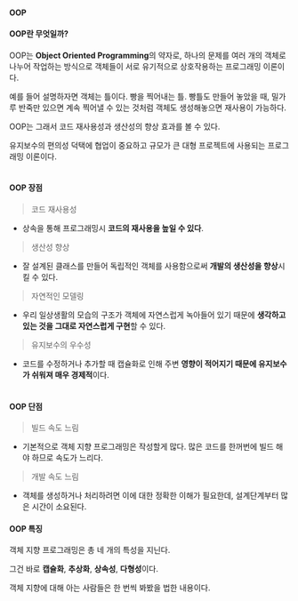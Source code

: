 #### OOP

#### OOP란 무엇일까?

OOP는 **Object Oriented Programming**의 약자로,  하나의 문제를 여러 개의 객체로 나누어  작업하는 방식으로 객체들이 서로 유기적으로 상호작용하는 프로그래밍 이론이다.

예를 들어 설명하자면 객체는 틀이다. 빵을 찍어내는 틀. 빵틀도 만들어 놓았을 때, 밀가루 반죽만 있으면 계속 찍어낼 수 있는 것처럼 객체도 생성해놓으면 재사용이 가능하다.

OOP는 그래서 코드 재사용성과 생산성의 향상 효과를 볼 수 있다.

유지보수의 편의성 덕택에 협업이 중요하고 규모가 큰 대형 프로젝트에 사용되는 프로그래밍 이론이다.<br><br>

#### OOP 장점

> 코드 재사용성

- 상속을 통해 프로그래밍시 **코드의 재사용을 높일 수 있다**.

> 생산성 향상

- 잘 설계된 클래스를 만들어 독립적인 객체를 사용함으로써 **개발의 생산성을 향상**시킬 수 있다.

> 자연적인 모델링

- 우리 일상생활의 모습의 구조가 객체에 자연스럽게 녹아들어 있기 때문에 **생각하고 있는 것을 그대로 자연스럽게 구현**할 수 있다.

> 유지보수의 우수성

- 코드를 수정하거나 추가할 때 캡슐화로 인해 주변 **영향이 적어지기 때문에 유지보수가 쉬워져 매우 경제적**이다.<br><br>

#### OOP 단점

> 빌드 속도 느림

- 기본적으로 객체 지향 프로그래밍은 작성할게 많다. 많은 코드를 한꺼번에 빌드 해야 하므로 속도가 느리다.

> 개발 속도 느림

- 객체를 생성하거나 처리하려면 이에 대한 정확한 이해가 필요한데, 설계단계부터 많은 시간이 소요된다.

#### OOP 특징

객체 지향 프로그래밍은 총 네 개의 특성을 지닌다.

그건 바로 **캡슐화**, **추상화**, **상속성**, **다형성**이다.

객체 지향에 대해 아는 사람들은 한 번씩 봐봤을 법한 내용이다.